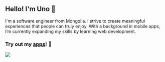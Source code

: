 ## Hello! I'm Uno 👋

I'm a software engineer from Mongolia. I strive to create meaningful experiences that people can truly enjoy. With a background in mobile apps, I’m currently expanding my skills by learning web development.

### Try out my <a href="https://apps.apple.com/us/developer/usukhbayar-batbayar/id1532655863">apps</a>! 📱 

<a href="https://skillicons.dev">
  <img src="https://skillicons.dev/icons?i=androidstudio,xcode,unity,reactivex,py,swift,nextjs,ts,tailwind" />
</a>
